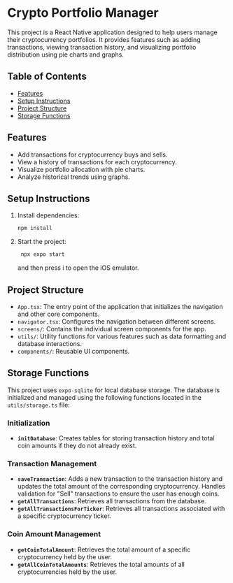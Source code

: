 # Crypto Portfolio Manager

This project is a React Native application designed to help users manage their cryptocurrency portfolios. It provides features such as adding transactions, viewing transaction history, and visualizing portfolio distribution using pie charts and graphs.

## Table of Contents

- [Features](#features)
- [Setup Instructions](#setup-instructions)
- [Project Structure](#project-structure)
- [Storage Functions](#storage-functions)

## Features

- Add transactions for cryptocurrency buys and sells.
- View a history of transactions for each cryptocurrency.
- Visualize portfolio allocation with pie charts.
- Analyze historical trends using graphs.

## Setup Instructions

1. Install dependencies:

   ```bash
   npm install
   ```

2. Start the project:

   ```bash
    npx expo start
   ```

   and then press i to open the iOS emulator.

## Project Structure

- `App.tsx`: The entry point of the application that initializes the navigation and other core components.
- `navigator.tsx`: Configures the navigation between different screens.
- `screens/`: Contains the individual screen components for the app.
- `utils/`: Utility functions for various features such as data formatting and database interactions.
- `components/`: Reusable UI components.

## Storage Functions

This project uses `expo-sqlite` for local database storage. The database is initialized and managed using the following functions located in the `utils/storage.ts` file:

### Initialization

- **`initDatabase`**: Creates tables for storing transaction history and total coin amounts if they do not already exist.

### Transaction Management

- **`saveTransaction`**: Adds a new transaction to the transaction history and updates the total amount of the corresponding cryptocurrency. Handles validation for "Sell" transactions to ensure the user has enough coins.
- **`getAllTransactions`**: Retrieves all transactions from the database.
- **`getAllTransactionsForTicker`**: Retrieves all transactions associated with a specific cryptocurrency ticker.

### Coin Amount Management

- **`getCoinTotalAmount`**: Retrieves the total amount of a specific cryptocurrency held by the user.
- **`getAllCoinTotalAmounts`**: Retrieves the total amounts of all cryptocurrencies held by the user.
